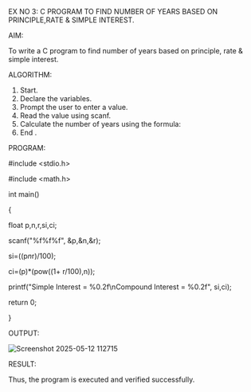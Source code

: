 EX NO 3: C PROGRAM TO FIND NUMBER OF YEARS BASED ON PRINCIPLE,RATE & SIMPLE INTEREST.

AIM:

To write a C program to find number of years based on principle, rate & simple interest.

ALGORITHM:

1. Start.
2. Declare the variables.
3. Prompt the user to enter a value.
4. Read the value using scanf.
5. Calculate the number of years using the formula:
6. End .

PROGRAM:

#include <stdio.h>

#include <math.h>

int main()

{

float p,n,r,si,ci;

scanf("%f%f%f", &p,&n,&r);

si=((p*n*r)/100);

ci=(p)*(pow((1+ r/100),n));

printf("Simple Interest = %0.2f\nCompound Interest = %0.2f", si,ci);

return 0;

}

OUTPUT:

![Screenshot 2025-05-12 112715](https://github.com/user-attachments/assets/eca53dd1-05ab-4178-bfbb-ea31ca98ed2a)

RESULT:

Thus, the program is executed and verified successfully.
